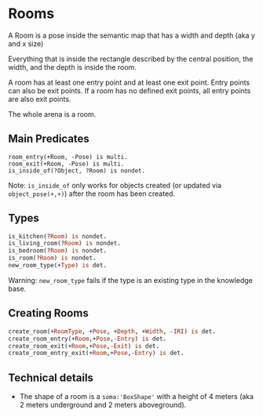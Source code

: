 # Rooms

A Room is a pose inside the semantic map that has a width and depth (aka y and x size)

Everything that is inside the rectangle described by the central position, the width, and the depth is inside the room.

A room has at least one entry point and at least one exit point.
Entry points can also be exit points.
If a room has no defined exit points, all entry points are also exit points.

The whole arena is a room.

## Main Predicates
```
room_entry(+Room, -Pose) is multi.
room_exit(+Room, -Pose) is multi.
is_inside_of(?Object, ?Room) is nondet.
```
Note: `is_inside_of` only works for objects created
(or updated via `object_pose(+,+)`)
after the room has been created.

## Types
```prolog
is_kitchen(?Room) is nondet.
is_living_room(?Room) is nondet.
is_bedroom(?Room) is nondet.
is_room(?Room) is nondet.
new_room_type(+Type) is det.
```
Warning: `new_room_type` fails if the type is an existing type in the knowledge base.


## Creating Rooms
```prolog
create_room(+RoomType, +Pose, +Depth, +Width, -IRI) is det.
create_room_entry(+Room,+Pose,-Entry) is det.
create_room_exit(+Room,+Pose,-Exit) is det.
create_room_entry_exit(+Room,+Pose,-Entry) is det.
```

## Technical details
- The shape of a room is a `soma:'BoxShape'` with a height of 4 meters (aka 2 meters underground and 2 meters aboveground).
